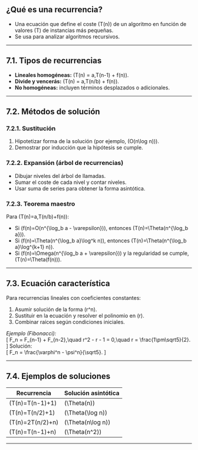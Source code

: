 ## ¿Qué es una recurrencia?
- Una ecuación que define el coste \(T(n)\) de un algoritmo en función de valores \(T\) de instancias más pequeñas.  
- Se usa para analizar algoritmos recursivos.

---

## 7.1. Tipos de recurrencias  
- **Lineales homogéneas:** \(T(n) = a\,T(n-1) + f(n)\).  
- **Divide y vencerás:** \(T(n) = a\,T(n/b) + f(n)\).  
- **No homogéneas:** incluyen términos desplazados o adicionales.

---

## 7.2. Métodos de solución

### 7.2.1. Sustitución  
1. Hipotetizar forma de la solución (por ejemplo, \(O(n\log n)\)).  
2. Demostrar por inducción que la hipótesis se cumple.

### 7.2.2. Expansión (árbol de recurrencias)  
- Dibujar niveles del árbol de llamadas.  
- Sumar el coste de cada nivel y contar niveles.  
- Usar suma de series para obtener la forma asintótica.

### 7.2.3. Teorema maestro  
Para \(T(n)=a\,T(n/b)+f(n)\):
- Si \(f(n)=O(n^{\log_b a - \varepsilon})\), entonces \(T(n)=\Theta(n^{\log_b a})\).  
- Si \(f(n)=\Theta(n^{\log_b a}\log^k n)\), entonces \(T(n)=\Theta(n^{\log_b a}\log^{k+1} n)\).  
- Si \(f(n)=\Omega(n^{\log_b a + \varepsilon})\) y la regularidad se cumple, \(T(n)=\Theta(f(n))\).

---

## 7.3. Ecuación característica  
Para recurrencias lineales con coeficientes constantes:
1. Asumir solución de la forma \(r^n\).  
2. Sustituir en la ecuación y resolver el polinomio en \(r\).  
3. Combinar raíces según condiciones iniciales.

*Ejemplo (Fibonacci):*  
\[
F_n = F_{n-1} + F_{n-2},\quad
r^2 - r - 1 = 0,\quad
r = \frac{1\pm\sqrt5}{2}.
\]
Solución:  
\[
F_n = \frac{\varphi^n - \psi^n}{\sqrt5}.
\]

---

## 7.4. Ejemplos de soluciones

| Recurrencia                   | Solución asintótica  |
|-------------------------------|----------------------|
| \(T(n)=T(n-1)+1\)             | \(\Theta(n)\)        |
| \(T(n)=T(n/2)+1\)             | \(\Theta(\log n)\)   |
| \(T(n)=2T(n/2)+n\)            | \(\Theta(n\log n)\)  |
| \(T(n)=T(n-1)+n\)             | \(\Theta(n^2)\)      |

---
